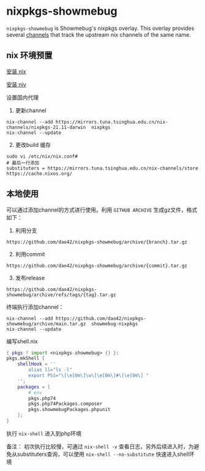 # nixpkgs-showmebug

`nixpkgs-showmebug` is Showmebug's nixpkgs overlay. This overlay provides several
[channels](https://nixos.wiki/wiki/Nix_channels) that track the upstream nix
channels of the same name.

## nix 环境预置

[安装 nix](https://nix.dev/tutorials/install-nix) 

[安装 niv](https://github.com/nmattia/niv)

设置国内代理
1. 更新channel

```
nix-channel --add https://mirrors.tuna.tsinghua.edu.cn/nix-channels/nixpkgs-21.11-darwin  nixpkgs
nix-channel --update
```
2. 更改build 缓存
```
sudo vi /etc/nix/nix.conf#
# 最后一行添加
substituters = https://mirrors.tuna.tsinghua.edu.cn/nix-channels/store https://cache.nixos.org/
```

## 本地使用
可以通过添加channel的方式进行使用。利用 `GITHUB ARCHIVE` 生成gz文件，格式如下：
1. 利用分支

```
https://github.com/dao42/nixpkgs-showmebug/archive/{branch}.tar.gz
```

2. 利用commit

```
https://github.com/dao42/nixpkgs-showmebug/archive/{commit}.tar.gz
```

3. 发布release

```
https://github.com/dao42/nixpkgs-showmebug/archive/refs/tags/{tag}.tar.gz
```

终端执行添加channel：
```
nix-channel --add https://github.com/dao42/nixpkgs-showmebug/archive/main.tar.gz  showmebug-nixpkgs
nix-channel --update
```

编写shell.nix
```nix
{ pkgs ? import <nixpkgs-showmebug> {} }:
pkgs.mkShell {
    shellHook = ''
        alias ll="ls -l"
        export PS1="\[\e[0m\]\w\[\e[0m\]#\[\e[0m\] "
    '';
    packages = [
        # env
        pkgs.php74
        pkgs.php74Packages.composer
        pkgs.showmebugPackages.phpunit
    ];
}
```

 执行 `nix-shell` 进入到php环境 

 备注： 初次执行比较慢，可通过 `nix-shell -v` 查看日志，另外后续进入时，为避免从substituters查询，可以使用
 `nix-shell --no-substitute` 快速进入shell环境



